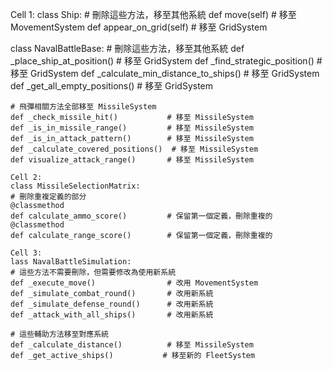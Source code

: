 Cell 1:
class Ship:
    # 刪除這些方法，移至其他系統
    def move(self)                     # 移至 MovementSystem
    def appear_on_grid(self)           # 移至 GridSystem

class NavalBattleBase:
    # 刪除這些方法，移至其他系統
    def _place_ship_at_position()      # 移至 GridSystem
    def _find_strategic_position()     # 移至 GridSystem
    def _calculate_min_distance_to_ships()  # 移至 GridSystem
    def _get_all_empty_positions()     # 移至 GridSystem
    
    # 飛彈相關方法全部移至 MissileSystem
    def _check_missile_hit()           # 移至 MissileSystem
    def _is_in_missile_range()         # 移至 MissileSystem
    def _is_in_attack_pattern()        # 移至 MissileSystem
    def _calculate_covered_positions()  # 移至 MissileSystem
    def visualize_attack_range()       # 移至 MissileSystem

    Cell 2:
    class MissileSelectionMatrix:
    # 刪除重複定義的部分
    @classmethod
    def calculate_ammo_score()         # 保留第一個定義，刪除重複的
    @classmethod 
    def calculate_range_score()        # 保留第一個定義，刪除重複的

    Cell 3:
    lass NavalBattleSimulation:
    # 這些方法不需要刪除，但需要修改為使用新系統
    def _execute_move()                # 改用 MovementSystem
    def _simulate_combat_round()       # 改用新系統
    def _simulate_defense_round()      # 改用新系統
    def _attack_with_all_ships()       # 改用新系統
    
    # 這些輔助方法移至對應系統
    def _calculate_distance()          # 移至 MissileSystem
    def _get_active_ships()           # 移至新的 FleetSystem
